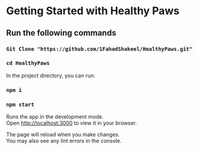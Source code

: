 # Getting Started with Healthy Paws


## Run the following commands

### `Git Clone "https://github.com/1FahadShakeel/HealthyPaws.git" `

### `cd HealthyPaws`

In the project directory, you can run:

### `npm i`
### `npm start`

Runs the app in the development mode.\
Open [http://localhost:3000](http://localhost:3000) to view it in your browser.

The page will reload when you make changes.\
You may also see any lint errors in the console.

